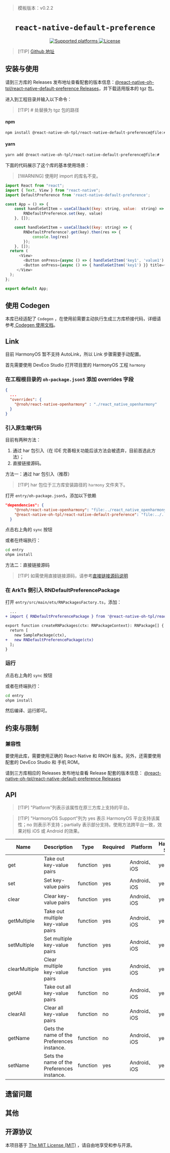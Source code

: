 > 模板版本：v0.2.2

<p align="center">
  <h1 align="center"> <code>react-native-default-preference</code> </h1>
</p>
<p align="center">
    <a href="https://github.com/kevinresol/react-native-default-preference">
        <img src="https://img.shields.io/badge/platforms-android%20|%20ios%20|%20harmony%20-lightgrey.svg" alt="Supported platforms" />
    </a>
    <a href="https://github.com/kevinresol/react-native-default-preference/blob/master/LICENSE">
        <img src="https://img.shields.io/badge/license-MIT-green.svg" alt="License" />
    </a>
</p>

> [!TIP] [Github 地址](https://github.com/react-native-oh-library/react-native-default-preference)



## 安装与使用

请到三方库的 Releases 发布地址查看配套的版本信息：[@react-native-oh-tpl/react-native-default-preference Releases](https://github.com/react-native-oh-library/react-native-default-preference/releases)，并下载适用版本的 tgz 包。


进入到工程目录并输入以下命令：

> [!TIP] # 处替换为 tgz 包的路径

<!-- tabs:start -->

#### **npm**

```bash
npm install @react-native-oh-tpl/react-native-default-preference@file:#
```

#### **yarn**

```bash
yarn add @react-native-oh-tpl/react-native-default-preference@file:#
```

<!-- tabs:end -->

下面的代码展示了这个库的基本使用场景：

> [!WARNING] 使用时 import 的库名不变。

```js
import React from "react";
import { Text, View } from "react-native";
import DefaultPreference from 'react-native-default-preference';

const App = () => {
    const handleSetItem = useCallback((key: string, value:  string) => {
        RNDefaultPreference.set(key, value)
    }, []);

    const handleGetItem = useCallback((key: string) => {
        RNDefaultPreference?.get(key).then(res => {
            console.log(res)
        });
    }, []);
  return (
      <View>
        <Button onPress={async () => { handleSetItem('key1', 'value1') }} title={'Add item using setItem'}></Button>
        <Button onPress={async () => { handleGetItem('key1') }} title={'Add item using setItem'}></Button>
     </View>
  );
};

export default App;
```

## 使用 Codegen

本库已经适配了 `Codegen` ，在使用前需要主动执行生成三方库桥接代码，详细请参考[ Codegen 使用文档](/zh-cn/codegen.md)。

## Link

目前 HarmonyOS 暂不支持 AutoLink，所以 Link 步骤需要手动配置。

首先需要使用 DevEco Studio 打开项目里的 HarmonyOS 工程 `harmony`

### 在工程根目录的 `oh-package.json5` 添加 overrides 字段

```json
{
  ...
  "overrides": {
    "@rnoh/react-native-openharmony" : "./react_native_openharmony"
  }
}
```

### 引入原生端代码

目前有两种方法：

1. 通过 har 包引入（在 IDE 完善相关功能后该方法会被遗弃，目前首选此方法）；
2. 直接链接源码。

方法一：通过 har 包引入（推荐）

> [!TIP] har 包位于三方库安装路径的 `harmony` 文件夹下。

打开 `entry/oh-package.json5`，添加以下依赖

```json
"dependencies": {
    "@rnoh/react-native-openharmony": "file:../react_native_openharmony",
    "@react-native-oh-tpl/react-native-default-preference": "file:../../node_modules/@react-native-oh-tpl/react-native-default-preference/harmony/react_native_default_preference.har"
  }
```

点击右上角的 `sync` 按钮

或者在终端执行：

```bash
cd entry
ohpm install
```

方法二：直接链接源码

> [!TIP] 如需使用直接链接源码，请参考[直接链接源码说明](/zh-cn/link-source-code.md)


### 在 ArkTs 侧引入 RNDefaultPreferencePackage

打开 `entry/src/main/ets/RNPackagesFactory.ts`，添加：

```diff
  ...
+ import { RNDefaultPreferencePackage } from '@react-native-oh-tpl/react_native_default_preference/ts';

export function createRNPackages(ctx: RNPackageContext): RNPackage[] {
  return [
    new SamplePackage(ctx),
+   new RNDefaultPreferencePackage(ctx)
  ];
}
```

### 运行

点击右上角的 `sync` 按钮

或者在终端执行：

```bash
cd entry
ohpm install
```

然后编译、运行即可。

## 约束与限制

### 兼容性

要使用此库，需要使用正确的 React-Native 和 RNOH 版本。另外，还需要使用配套的 DevEco Studio 和 手机 ROM。

请到三方库相应的 Releases 发布地址查看 Release 配套的版本信息：
[@react-native-oh-tpl/react-native-default-preference Releases](https://github.com/react-native-oh-library/react-native-default-preference/releases)


## API

> [!TIP] "Platform"列表示该属性在原三方库上支持的平台。

> [!TIP] "HarmonyOS Support"列为 yes 表示 HarmonyOS 平台支持该属性；no 则表示不支持；partially 表示部分支持。使用方法跨平台一致，效果对标 iOS 或 Android 的效果。

| Name | Description | Type | Required | Platform | HarmonyOS Support  |
| ---- | ----------- | ---- | -------- | -------- | ------------------ |
| get  | Take out key-value pairs         | function  | yes | Android、iOS     | yes |
| set  | Set key-value pairs         | function  | yes | Android、iOS     | yes |
| clear  | Clear key-value pairs         | function  | yes | Android、iOS     | yes |
| getMultiple  | Take out multiple  key-value pairs         | function  | yes | Android、iOS     | yes |
| setMultiple  | Set multiple key-value pairs           | function  | yes | Android、iOS     | yes |
| clearMultiple  | Clear multiple key-value pairs         | function  | yes | Android、iOS     | yes |
| getAll  | Take out all key-value pairs         | function  | no | Android、iOS     | yes |
| clearAll  | Clear all key-value pairs         | function  | no | Android、iOS     | yes |
| getName  | Gets the name of the Preferences instance.        | function  | no | Android、iOS     | yes |
| setName  | Sets the name of the Preferences instance.         | function  | yes | Android、iOS     | yes |


## 遗留问题

## 其他

## 开源协议

本项目基于 [The MIT License (MIT)](https://github.com/kevinresol/react-native-default-preference/blob/master/LICENSE) ，请自由地享受和参与开源。
